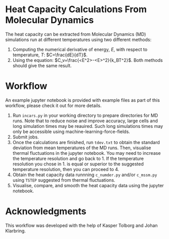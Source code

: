 # Heat Capacity Calculations From Molecular Dynamics
The heat capacity can be extracted from Molecular Dynamics (MD) simulations run at different temperatures using two different methods:
1. Computing the numerical derivative of energy, $E$, with respect to temperature, $T$: $C=\frac{dE}{dT}$.
2. Using the equation: $C_v=\frac{<E^2>-<E>^2}{k_BT^2}$.
Both methods should give the same result.
  
# Workflow
An example jupyter notebook is provided with example files as part of this workflow, please check it out for more details.
  
1. Run `incars.py` in your working directory to prepare directories for MD runs. Note that to reduce noise and improve accuracy, large cells and long simulation times may be reauired. Such long simulations times may only be accessible using machine-learning-force-fields.
2. Submit jobs.
3. Once the calculations are finished, run `tdev.txt` to obtain the standard deviation from mean temperatures of the MD runs. Then, visualise thermal fluctuations in the jupyter notebook. You may need to increase the temperature resolution and go back to 1. If the temperature resolution you chose in 1. is equal or superior to the suggested temperature resolution, then you can proceed to 4.
4. Obtain the heat capacity data runnning `c_numder.py` and/or `c_mssm.py` using `TSTEP` suggested from thermal fluctuations.
5. Visualise, compare, and smooth the heat capacity data using the jupyter notebook.
  
# Acknowledgments
This workflow was developed with the help of Kasper Tolborg and Johan Klarbring. 
